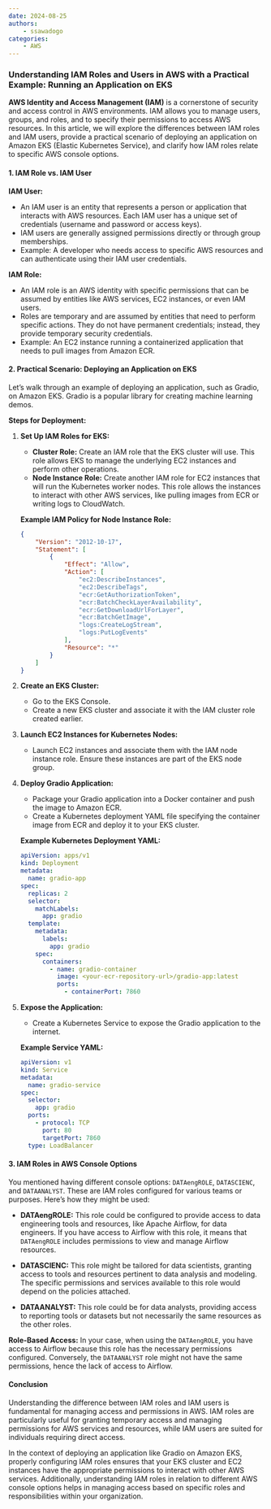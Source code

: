 ```yaml
---
date: 2024-08-25
authors:
    - ssawadogo
categories: 
    - AWS
---
```


### Understanding IAM Roles and Users in AWS with a Practical Example: Running an Application on EKS

**AWS Identity and Access Management (IAM)** is a cornerstone of security and access control in AWS environments. IAM allows you to manage users, groups, and roles, and to specify their permissions to access AWS resources. In this article, we will explore the differences between IAM roles and IAM users, provide a practical scenario of deploying an application on Amazon EKS (Elastic Kubernetes Service), and clarify how IAM roles relate to specific AWS console options.
<!-- more -->

#### **1. IAM Role vs. IAM User**

**IAM User:**
- An IAM user is an entity that represents a person or application that interacts with AWS resources. Each IAM user has a unique set of credentials (username and password or access keys).
- IAM users are generally assigned permissions directly or through group memberships.
- Example: A developer who needs access to specific AWS resources and can authenticate using their IAM user credentials.

**IAM Role:**
- An IAM role is an AWS identity with specific permissions that can be assumed by entities like AWS services, EC2 instances, or even IAM users.
- Roles are temporary and are assumed by entities that need to perform specific actions. They do not have permanent credentials; instead, they provide temporary security credentials.
- Example: An EC2 instance running a containerized application that needs to pull images from Amazon ECR.

#### **2. Practical Scenario: Deploying an Application on EKS**

Let’s walk through an example of deploying an application, such as Gradio, on Amazon EKS. Gradio is a popular library for creating machine learning demos.

**Steps for Deployment:**

1. **Set Up IAM Roles for EKS:**
   - **Cluster Role:** Create an IAM role that the EKS cluster will use. This role allows EKS to manage the underlying EC2 instances and perform other operations.
   - **Node Instance Role:** Create another IAM role for EC2 instances that will run the Kubernetes worker nodes. This role allows the instances to interact with other AWS services, like pulling images from ECR or writing logs to CloudWatch.

   **Example IAM Policy for Node Instance Role:**

   ```json
   {
       "Version": "2012-10-17",
       "Statement": [
           {
               "Effect": "Allow",
               "Action": [
                   "ec2:DescribeInstances",
                   "ec2:DescribeTags",
                   "ecr:GetAuthorizationToken",
                   "ecr:BatchCheckLayerAvailability",
                   "ecr:GetDownloadUrlForLayer",
                   "ecr:BatchGetImage",
                   "logs:CreateLogStream",
                   "logs:PutLogEvents"
               ],
               "Resource": "*"
           }
       ]
   }
   ```

2. **Create an EKS Cluster:**
   - Go to the EKS Console.
   - Create a new EKS cluster and associate it with the IAM cluster role created earlier.

3. **Launch EC2 Instances for Kubernetes Nodes:**
   - Launch EC2 instances and associate them with the IAM node instance role. Ensure these instances are part of the EKS node group.

4. **Deploy Gradio Application:**
   - Package your Gradio application into a Docker container and push the image to Amazon ECR.
   - Create a Kubernetes deployment YAML file specifying the container image from ECR and deploy it to your EKS cluster.

   **Example Kubernetes Deployment YAML:**

   ```yaml
   apiVersion: apps/v1
   kind: Deployment
   metadata:
     name: gradio-app
   spec:
     replicas: 2
     selector:
       matchLabels:
         app: gradio
     template:
       metadata:
         labels:
           app: gradio
       spec:
         containers:
           - name: gradio-container
             image: <your-ecr-repository-url>/gradio-app:latest
             ports:
               - containerPort: 7860
   ```

5. **Expose the Application:**
   - Create a Kubernetes Service to expose the Gradio application to the internet.

   **Example Service YAML:**

   ```yaml
   apiVersion: v1
   kind: Service
   metadata:
     name: gradio-service
   spec:
     selector:
       app: gradio
     ports:
       - protocol: TCP
         port: 80
         targetPort: 7860
     type: LoadBalancer
   ```

#### **3. IAM Roles in AWS Console Options**

You mentioned having different console options: `DATAengROLE`, `DATASCIENC`, and `DATAANALYST`. These are IAM roles configured for various teams or purposes. Here’s how they might be used:

- **DATAengROLE:** This role could be configured to provide access to data engineering tools and resources, like Apache Airflow, for data engineers. If you have access to Airflow with this role, it means that `DATAengROLE` includes permissions to view and manage Airflow resources.

- **DATASCIENC:** This role might be tailored for data scientists, granting access to tools and resources pertinent to data analysis and modeling. The specific permissions and services available to this role would depend on the policies attached.

- **DATAANALYST:** This role could be for data analysts, providing access to reporting tools or datasets but not necessarily the same resources as the other roles.

**Role-Based Access:**
In your case, when using the `DATAengROLE`, you have access to Airflow because this role has the necessary permissions configured. Conversely, the `DATAANALYST` role might not have the same permissions, hence the lack of access to Airflow.

#### **Conclusion**

Understanding the difference between IAM roles and IAM users is fundamental for managing access and permissions in AWS. IAM roles are particularly useful for granting temporary access and managing permissions for AWS services and resources, while IAM users are suited for individuals requiring direct access.

In the context of deploying an application like Gradio on Amazon EKS, properly configuring IAM roles ensures that your EKS cluster and EC2 instances have the appropriate permissions to interact with other AWS services. Additionally, understanding IAM roles in relation to different AWS console options helps in managing access based on specific roles and responsibilities within your organization.